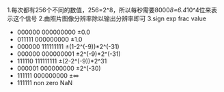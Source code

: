 1.每次都有256个不同的数值，256=2^8，所以每秒需要8000*8=6.4*10^4位来表示这个信号
2.由照片图像分辨率除以输出分辨率即可
3.sign exp    frac         value
  *    000000 000000000    ±0.0 
  *    011111 000000000    ±1.0
  *    000000 111111111    ±(1-2^(-9))*2^(-31)
  *    000000 000000001    ±2^(-9)*2^(-31)
  *    111110 111111111    ±(2-2^(-9))*2^31
  *    000001 000000000    ±2^(-30)
  *    111111 000000000    ±∞
  *    111111 non zero     NaN